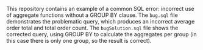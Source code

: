 This repository contains an example of a common SQL error: incorrect use of aggregate functions without a GROUP BY clause.  The `bug.sql` file demonstrates the problematic query, which produces an incorrect average order total and total order count.  The `bugSolution.sql` file shows the corrected query, using GROUP BY to calculate the aggregates per group (in this case there is only one group, so the result is correct).